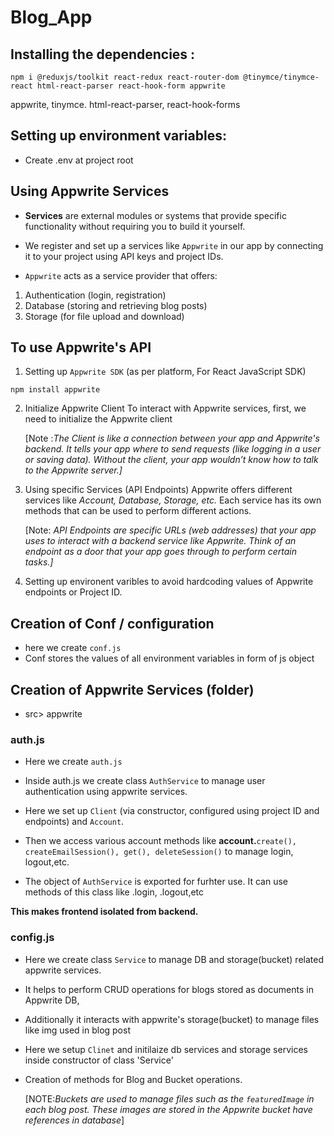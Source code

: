 # Blog_App

## Installing the dependencies :
```
npm i @reduxjs/toolkit react-redux react-router-dom @tinymce/tinymce-react html-react-parser react-hook-form appwrite
```

appwrite,
tinymce. 
html-react-parser, 
react-hook-forms

## Setting up environment variables: 
- Create .env at project root 

## Using Appwrite Services 
- **Services** are external modules or systems that provide specific functionality without requiring you to build it yourself. 

- We register and set up a services like `Appwrite` in our app by connecting it to your project using API keys and project IDs.

- `Appwrite` acts as a service provider that offers:
1. Authentication (login, registration)
2. Database (storing and retrieving blog posts)
3. Storage (for file upload and download)


## To use Appwrite's API 
1. Setting up `Appwrite SDK` (as per platform, For React JavaScript SDK)
```
npm install appwrite
```
2. Initialize Appwrite Client
To interact with Appwrite services, first, we need to initialize the Appwrite client

    [Note :_The Client is like a connection between your app and Appwrite's backend. It tells your app where to send requests (like logging in a user or saving data). Without the client, your app wouldn’t know how to talk to the Appwrite server.]_


3. Using specific Services (API Endpoints)
Appwrite offers different services like _Account, Database, Storage, etc._ Each service has its own methods that can be used to perform different actions.

    [Note: _API Endpoints are specific URLs (web addresses) that your app uses to interact with a backend service like Appwrite. Think of an endpoint as a door that your app goes through to perform certain tasks.]_

4. Setting up environent varibles to avoid hardcoding  values of Appwrite endpoints or Project ID.

## Creation of Conf / configuration
- here we create `conf.js`
- Conf stores the values of all environment variables in form of js object

## Creation of Appwrite Services (folder)
- src> appwrite

### auth.js
- Here we create `auth.js`

- Inside auth.js we create class `AuthService` to manage user authentication using appwrite services.

- Here we set up `Client` (via constructor, configured using project ID and endpoints) and `Account`.

- Then we access various account methods like **account.**`create(), createEmailSession(), get(), deleteSession()` to manage login, logout,etc.

- The object of `AuthService` is exported for furhter use.
It can use methods of this class like .login, .logout,etc

**This makes frontend isolated from backend.**

### config.js
- Here we create class `Service` to manage DB and storage(bucket) related appwrite services.
- It helps to perform CRUD operations for blogs stored as documents in Appwrite DB,
- Additionally it interacts with appwrite's storage(bucket) to manage files like img used in blog post

- Here we setup `Clinet` and initilaize db services  and storage services inside constructor of class 'Service'

- Creation of methods for Blog and Bucket operations.

   [NOTE:_Buckets are used to manage files such as the `featuredImage` in each blog post. These images are stored in the Appwrite bucket have references in database_]

